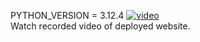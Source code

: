 PYTHON_VERSION = 3.12.4
[![video](https://img.youtube.com/vi/QzV3E9IorCE/0.jpg)](https://www.youtube.com/watch?v=QzV3E9IorCE)
<br/>
Watch recorded video of deployed website.
